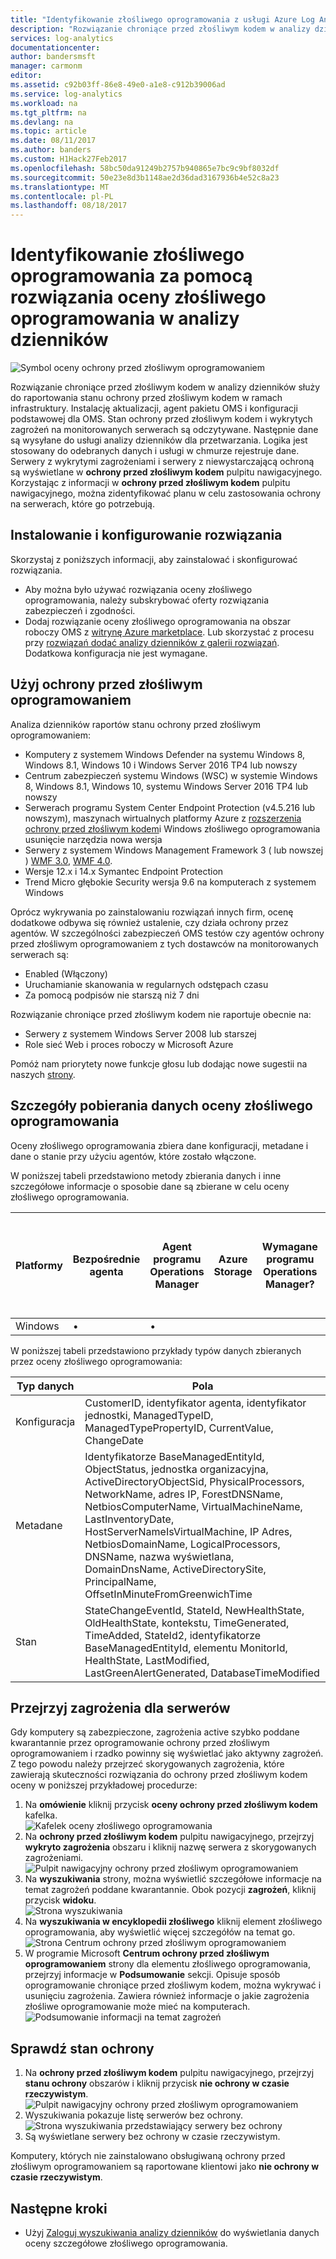 ```yaml
---
title: "Identyfikowanie złośliwego oprogramowania z usługi Azure Log Analytics | Dokumentacja firmy Microsoft"
description: "Rozwiązanie chroniące przed złośliwym kodem w analizy dzienników służy do raportowania stanu ochrony przed złośliwym kodem w ramach infrastruktury."
services: log-analytics
documentationcenter: 
author: bandersmsft
manager: carmonm
editor: 
ms.assetid: c92b03ff-86e8-49e0-a1e8-c912b39006ad
ms.service: log-analytics
ms.workload: na
ms.tgt_pltfrm: na
ms.devlang: na
ms.topic: article
ms.date: 08/11/2017
ms.author: banders
ms.custom: H1Hack27Feb2017
ms.openlocfilehash: 58bc50da91249b2757b940865e7bc9c9bf8032df
ms.sourcegitcommit: 50e23e8d3b1148ae2d36dad3167936b4e52c8a23
ms.translationtype: MT
ms.contentlocale: pl-PL
ms.lasthandoff: 08/18/2017
---
```

# <a name="identify-malware-using-the-malware-assessment-solution-in-log-analytics"></a>Identyfikowanie złośliwego oprogramowania za pomocą rozwiązania oceny złośliwego oprogramowania w analizy dzienników

![Symbol oceny ochrony przed złośliwym oprogramowaniem](./media/log-analytics-malware/antimalware-assessment-symbol.png)

Rozwiązanie chroniące przed złośliwym kodem w analizy dzienników służy do raportowania stanu ochrony przed złośliwym kodem w ramach infrastruktury. Instalację aktualizacji, agent pakietu OMS i konfiguracji podstawowej dla OMS. Stan ochrony przed złośliwym kodem i wykrytych zagrożeń na monitorowanych serwerach są odczytywane. Następnie dane są wysyłane do usługi analizy dzienników dla przetwarzania. Logika jest stosowany do odebranych danych i usługi w chmurze rejestruje dane. Serwery z wykrytymi zagrożeniami i serwery z niewystarczającą ochroną są wyświetlane w **ochrony przed złośliwym kodem** pulpitu nawigacyjnego. Korzystając z informacji w **ochrony przed złośliwym kodem** pulpitu nawigacyjnego, można zidentyfikować planu w celu zastosowania ochrony na serwerach, które go potrzebują.

## <a name="installing-and-configuring-the-solution"></a>Instalowanie i konfigurowanie rozwiązania
Skorzystaj z poniższych informacji, aby zainstalować i skonfigurować rozwiązania.

* Aby można było używać rozwiązania oceny złośliwego oprogramowania, należy subskrybować oferty rozwiązania zabezpieczeń i zgodności.
* Dodaj rozwiązanie oceny złośliwego oprogramowania na obszar roboczy OMS z [witrynę Azure marketplace](https://azuremarketplace.microsoft.com/marketplace/apps/Microsoft.AntiMalwareOMS?tab=Overview). Lub skorzystać z procesu przy [rozwiązań dodać analizy dzienników z galerii rozwiązań](log-analytics-add-solutions.md). Dodatkowa konfiguracja nie jest wymagane.

## <a name="use-antimalware"></a>Użyj ochrony przed złośliwym oprogramowaniem
Analiza dzienników raportów stanu ochrony przed złośliwym oprogramowaniem:

* Komputery z systemem Windows Defender na systemu Windows 8, Windows 8.1, Windows 10 i Windows Server 2016 TP4 lub nowszy
* Centrum zabezpieczeń systemu Windows (WSC) w systemie Windows 8, Windows 8.1, Windows 10, systemu Windows Server 2016 TP4 lub nowszy
* Serwerach programu System Center Endpoint Protection (v4.5.216 lub nowszym), maszynach wirtualnych platformy Azure z [rozszerzenia ochrony przed złośliwym kodem](http://go.microsoft.com/fwlink/?linkid=398023)i Windows złośliwego oprogramowania usunięcie narzędzia nowa wersja  
* Serwery z systemem Windows Management Framework 3 &#40; lub nowszej &#41; [WMF 3.0](https://support.microsoft.com/kb/2506143), [WMF 4.0](http://www.microsoft.com/download/details.aspx?id=40855).
* Wersje 12.x i 14.x Symantec Endpoint Protection
* Trend Micro głębokie Security wersja 9.6 na komputerach z systemem Windows

Oprócz wykrywania po zainstalowaniu rozwiązań innych firm, ocenę dodatkowe odbywa się również ustalenie, czy działa ochrony przez agentów. W szczególności zabezpieczeń OMS testów czy agentów ochrony przed złośliwym oprogramowaniem z tych dostawców na monitorowanych serwerach są:

- Enabled (Włączony)
- Uruchamianie skanowania w regularnych odstępach czasu
- Za pomocą podpisów nie starszą niż 7 dni

Rozwiązanie chroniące przed złośliwym kodem nie raportuje obecnie na:

* Serwery z systemem Windows Server 2008 lub starszej
* Role sieć Web i proces roboczy w Microsoft Azure


Pomóż nam priorytety nowe funkcje głosu lub dodając nowe sugestii na naszych [strony](http://feedback.azure.com/forums/267889-azure-operational-insights/category/88093-malware-assessment-solution).

## <a name="malware-assessment-data-collection-details"></a>Szczegóły pobierania danych oceny złośliwego oprogramowania
Oceny złośliwego oprogramowania zbiera dane konfiguracji, metadane i dane o stanie przy użyciu agentów, które zostało włączone.

W poniższej tabeli przedstawiono metody zbierania danych i inne szczegółowe informacje o sposobie dane są zbierane w celu oceny złośliwego oprogramowania.

| Platformy | Bezpośrednie agenta | Agent programu Operations Manager | Azure Storage | Wymagane programu Operations Manager? | Danych agenta programu Operations Manager są wysyłane za pośrednictwem grupy zarządzania | Częstotliwość kolekcji |
| --- | --- | --- | --- | --- | --- | --- |
| Windows | &#8226; | &#8226; |  |  | &#8226; |co godzinę |

W poniższej tabeli przedstawiono przykłady typów danych zbieranych przez oceny złośliwego oprogramowania:

| **Typ danych** | **Pola** |
| --- | --- |
| Konfiguracja |CustomerID, identyfikator agenta, identyfikator jednostki, ManagedTypeID, ManagedTypePropertyID, CurrentValue, ChangeDate |
| Metadane |Identyfikatorze BaseManagedEntityId, ObjectStatus, jednostka organizacyjna, ActiveDirectoryObjectSid, PhysicalProcessors, NetworkName, adres IP, ForestDNSName, NetbiosComputerName, VirtualMachineName, LastInventoryDate, HostServerNameIsVirtualMachine, IP Adres, NetbiosDomainName, LogicalProcessors, DNSName, nazwa wyświetlana, DomainDnsName, ActiveDirectorySite, PrincipalName, OffsetInMinuteFromGreenwichTime |
| Stan |StateChangeEventId, StateId, NewHealthState, OldHealthState, kontekstu, TimeGenerated, TimeAdded, StateId2, identyfikatorze BaseManagedEntityId, elementu MonitorId, HealthState, LastModified, LastGreenAlertGenerated, DatabaseTimeModified |

## <a name="review-threats-for-servers"></a>Przejrzyj zagrożenia dla serwerów
Gdy komputery są zabezpieczone, zagrożenia active szybko poddane kwarantannie przez oprogramowanie ochrony przed złośliwym oprogramowaniem i rzadko powinny się wyświetlać jako aktywny zagrożeń. Z tego powodu należy przejrzeć skorygowanych zagrożenia, które zawierają skuteczności rozwiązania do ochrony przed złośliwym kodem oceny w poniższej przykładowej procedurze:

1. Na **omówienie** kliknij przycisk **oceny ochrony przed złośliwym kodem** kafelka.  
    ![Kafelek oceny złośliwego oprogramowania](./media/log-analytics-malware/oms-antimalware01.png)
2. Na **ochrony przed złośliwym kodem** pulpitu nawigacyjnego, przejrzyj **wykryto zagrożenia** obszaru i kliknij nazwę serwera z skorygowanych zagrożeniami.  
    ![Pulpit nawigacyjny ochrony przed złośliwym oprogramowaniem](./media/log-analytics-malware/oms-antimalware02.png)
3. Na **wyszukiwania** strony, można wyświetlić szczegółowe informacje na temat zagrożeń poddane kwarantannie. Obok pozycji **zagrożeń**, kliknij przycisk **widoku**.  
    ![Strona wyszukiwania](./media/log-analytics-malware/oms-antimalware03.png)
4. Na **wyszukiwania w encyklopedii złośliwego** kliknij element złośliwego oprogramowania, aby wyświetlić więcej szczegółów na temat go.  
    ![Strona Centrum ochrony przed złośliwym oprogramowaniem](./media/log-analytics-malware/oms-antimalware04.png)
5. W programie Microsoft **Centrum ochrony przed złośliwym oprogramowaniem** strony dla elementu złośliwego oprogramowania, przejrzyj informacje w **Podsumowanie** sekcji. Opisuje sposób oprogramowanie chroniące przed złośliwym kodem, można wykrywać i usunięciu zagrożenia. Zawiera również informacje o jakie zagrożenia złośliwe oprogramowanie może mieć na komputerach.  
    ![Podsumowanie informacji na temat zagrożeń](./media/log-analytics-malware/oms-antimalware05.png)

## <a name="review-protection-status"></a>Sprawdź stan ochrony
1. Na **ochrony przed złośliwym kodem** pulpitu nawigacyjnego, przejrzyj **stanu ochrony** obszarów i kliknij przycisk **nie ochrony w czasie rzeczywistym**.  
    ![Pulpit nawigacyjny ochrony przed złośliwym oprogramowaniem](./media/log-analytics-malware/oms-antimalware06.png)
2. Wyszukiwania pokazuje listę serwerów bez ochrony.  
    ![Strona wyszukiwania przedstawiający serwery bez ochrony](./media/log-analytics-malware/oms-antimalware07.png)
3. Są wyświetlane serwery bez ochrony w czasie rzeczywistym.

Komputery, których nie zainstalowano obsługiwaną ochrony przed złośliwym oprogramowaniem są raportowane klientowi jako **nie ochrony w czasie rzeczywistym**.

## <a name="next-steps"></a>Następne kroki
* Użyj [Zaloguj wyszukiwania analizy dzienników](log-analytics-log-searches.md) do wyświetlania danych oceny szczegółowe złośliwego oprogramowania.
